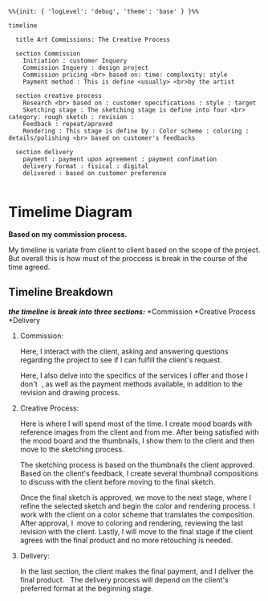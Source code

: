 
```mermaid
%%{init: { 'logLevel': 'debug', 'theme': 'base' } }%%

timeline

  title Art Commissions: The Creative Process

  section Commission 
    Initiation : customer Inquery
    Commission Inquery : design project
    Commission pricing <br> based on: time: complexity: style
    Payment method : This is define <usually> <br>by the artist
 
  section creative process
    Research <br> based on : customer specifications : style : target
    Sketching stage : The sketching stage is define into four <br> category: rough sketch : revision :
    Feedback : repeat/aproved
    Rendering : This stage is define by : Color scheme : coloring :  details/polishing <br> based on customer's feedbacks
  
  section delivery
    payment : payment upon agreement : payment confimation
    delivery format : fisical : digital 
    delivered : based on customer preference
    
```
# Timelime Diagram 
**Based on my commission process.**

My timeline is variate from client to client based on the scope of the project.
But overall this is how must of the proccess is break in the course of the time agreed.

## Timeline Breakdown 

**_the timeline is break into three sections:_**
*Commission
*Creative Process
*Delivery

1. Commission:

    Here, I interact with the client, asking and answering questions regarding the project to see if I can fulfill the client's request. 

    Here, I also delve into the specifics of the services I offer and those I don't  , as well as the payment methods available, in addition to the revision and drawing process.

2. Creative Process:

    Here is where I will spend most of the time. I create mood boards with reference images from the client and from me.
    After being satisfied with the mood board and the thumbnails, I show them to the client and then move to the sketching process.

    The sketching process is based on the thumbnails the client approved. Based on the client's feedback, I create several thumbnail compositions to discuss with the client before moving to the final sketch.

    Once the final sketch is approved, we move to the next stage, where I refine the selected sketch and begin the color and rendering process. 
    I work with the client on a color scheme that translates the composition. After approval, I  move to coloring and rendering, reviewing the last revision with the client. Lastly, I will move to the final stage if the client agrees with the final product and no more retouching is needed. 

3. Delivery:
   
    In the last section, the client makes the final payment, and I deliver the final product.   
    The delivery process will depend on the client's preferred format at the beginning stage. 
    
